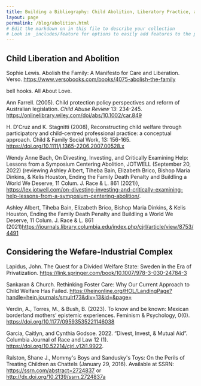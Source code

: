 ```yaml
---
title: Building a Bibliography: Child Abolition, Liberatory Practice, and the Welfare-Industrial Complex
layout: page
permalink: /blog/abolition.html
# Edit the markdown on in this file to describe your collection
# Look in _includes/feature for options to easily add features to the page
---
```


## Child Liberation and Abolition

Sophie Lewis. Abolish the Family: A Manifesto for Care and Liberation. Verso. https://www.versobooks.com/books/4075-abolish-the-family

bell hooks. All About Love.

Ann Farrell. (2005). Child protection policy perspectives and reform of Australian legislation. _Child Abuse Review_ 13: 234-245. https://onlinelibrary.wiley.com/doi/abs/10.1002/car.849

H. D'Cruz and K. Stagnitti (2008), Reconstructing child welfare through participatory and child-centred professional practice: a conceptual approach. Child & Family Social Work, 13: 156-165. https://doi.org/10.1111/j.1365-2206.2007.00528.x

Wendy Anne Bach, On Divesting, Investing, and Critically Examining Help:  Lessons from a Symposium Centering Abolition, JOTWELL (September 20, 2022) (reviewing Ashley Albert, Tiheba Bain, Elizabeth Brico, Bishop Maria Dinkins, & Kelis Houston, Ending the Family Death Penalty and Buildling a World We Deserve, 11 Colum. J. Race & L. 861 (2021)), https://lex.jotwell.com/on-divesting-investing-and-critically-examining-help-lessons-from-a-symposium-centering-abolition/.

Ashley Albert, Tiheba Bain, Elizabeth Brico, Bishop Maria Dinkins, & Kelis Houston, Ending the Family Death Penalty and Buildling a World We Deserve, 11 Colum. J. Race & L. 861 (2021)https://journals.library.columbia.edu/index.php/cjrl/article/view/8753/4491

## Considering the Wefare-Industrial Complex
Lapidus, John. The Quest for a Divided Welfare State: Sweden in the Era of Privatization. https://link.springer.com/book/10.1007/978-3-030-24784-3

Sankaran & Church. Rethinking Foster Care: Why Our Current Approach to Child Welfare Has Failed. https://heinonline.org/HOL/LandingPage?handle=hein.journals/smulrf73&div=13&id=&page=

Verdín, A., Torres, M., & Bush, B. (2023). To know and be known: Mexican borderland mothers’ epistemic experiences. Feminism & Psychology, 0(0). https://doi.org/10.1177/09593535221146038

Garcia, Caitlyn, and Cynthia Godsoe. 2022. “Divest, Invest, & Mutual Aid”. Columbia Journal of Race and Law 12 (1). https://doi.org/10.52214/cjrl.v12i1.9922.

Ralston, Shane J., Mommy's Boys and Sandusky's Toys: On the Perils of Treating Children as Chattels (January 29, 2016). Available at SSRN: https://ssrn.com/abstract=2724837 or http://dx.doi.org/10.2139/ssrn.2724837a